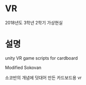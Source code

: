# VR
2018년도 3학년 2학기 가상현실  

# 설명
unity VR game scripts for cardboard  

Modified Sokovan  

소코반의 개념에 덧대어 만든 카드보드용 vr 
